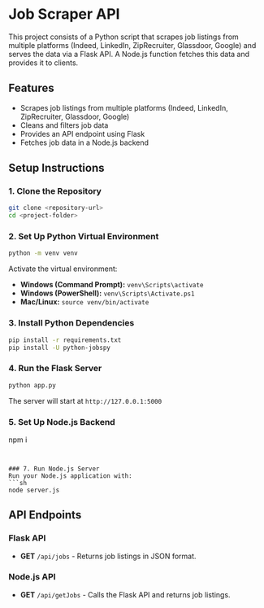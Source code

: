# Job Scraper API

This project consists of a Python script that scrapes job listings from multiple platforms (Indeed, LinkedIn, ZipRecruiter, Glassdoor, Google) and serves the data via a Flask API. A Node.js function fetches this data and provides it to clients.

## Features
- Scrapes job listings from multiple platforms (Indeed, LinkedIn, ZipRecruiter, Glassdoor, Google)
- Cleans and filters job data
- Provides an API endpoint using Flask
- Fetches job data in a Node.js backend

## Setup Instructions

### 1. Clone the Repository
```sh
git clone <repository-url>
cd <project-folder>
```

### 2. Set Up Python Virtual Environment
```sh
python -m venv venv
```
Activate the virtual environment:
- **Windows (Command Prompt):** `venv\Scripts\activate`
- **Windows (PowerShell):** `venv\Scripts\Activate.ps1`
- **Mac/Linux:** `source venv/bin/activate`

### 3. Install Python Dependencies
```sh
pip install -r requirements.txt
pip install -U python-jobspy
```

### 4. Run the Flask Server
```sh
python app.py
```
The server will start at `http://127.0.0.1:5000`

### 5. Set Up Node.js Backend 
npm i
```


### 7. Run Node.js Server
Run your Node.js application with:
```sh
node server.js
```

## API Endpoints

### **Flask API**
- **GET** `/api/jobs` - Returns job listings in JSON format.

### **Node.js API**
- **GET** `/api/getJobs` - Calls the Flask API and returns job listings.



